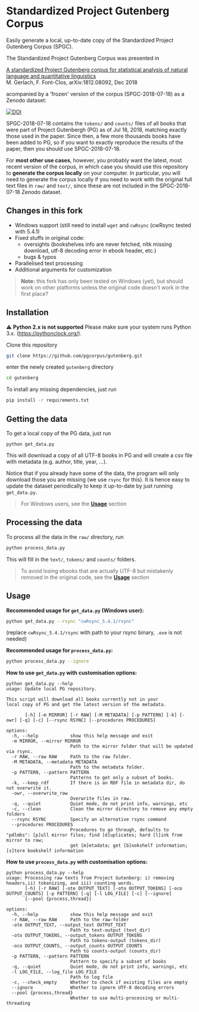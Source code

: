 # Standardized Project Gutenberg Corpus
Easily generate a local, up-to-date copy of the Standardized Project Gutenberg Corpus (SPGC).

The Standardized Project Gutenberg Corpus was presented in 

[A standardized Project Gutenberg corpus for statistical analysis of natural language and quantitative linguistics](https://arxiv.org/abs/1812.08092)  
M. Gerlach, F. Font-Clos, arXiv:1812.08092, Dec 2018

acompanied by a 'frozen' version of the corpus (SPGC-2018-07-18) as a Zenodo dataset: 

[![DOI](https://zenodo.org/badge/DOI/10.5281/zenodo.2422560.svg)](https://doi.org/10.5281/zenodo.2422560)

SPGC-2018-07-18 contains the `tokens/` and `counts/` files of all books that were part of Project Gutenbergh (PG) as of Jul 18, 2018, matching exactly those used in the paper. Since then, a few more thousands books have been added to PG, so if you want to exactly reproduce the results of the paper, then you should use SPGC-2018-07-18.

For **most other use cases**, however, you probably want the latest, most recent version of the corpus, in which case you should use this repository to **generate the corpus locally** on your computer. In particular, you will need to generate the corpus locally if you need to work with the original full text files in `raw/` and `text/`, since these are not included in the SPGC-2018-07-18 Zenodo dataset.

## Changes in this fork
- Windows support (still need to install `wget` and `cwRsync` (cwRsync tested with 5.4.1)
- Fixed stuffs in original code:
  - oversights (bookshelves info are never fetched, nltk missing download, utf-8 decoding error in ebook header, etc.)
  - bugs & typos
- Parallelised text processing
- Additional arguments for customization
> **Note:**
> this fork has only been tested on Windows (yet), but should work on other platforms unless the original code doesn't work in the first place?

## Installation
:warning: **Python 2.x is not supported** Please make sure your system runs Python 3.x. (https://pythonclock.org/).  

Clone this repository

```bash
git clone https://github.com/pgcorpus/gutenberg.git
```
enter the newly created `gutenberg` directory

```bash
cd gutenberg
```

To install any missing dependencies, just run

```bash
pip install -r requirements.txt
```

## Getting the data
To get a local copy of the PG data, just run
```
python get_data.py
```
This will download a copy of all UTF-8 books in PG and will create a csv file with metadata (e.g. author, title, year, ...).

Notice that if you already have some of the data, the program will only download those you are missing (we use `rsync` for this). It is hence easy to update the dataset periodically to keep it up-to-date by just running `get_data.py`.
> For Windows users, see the [**Usage**](#usage) section

## Processing the data
To process all the data in the `raw/` directory, run
```bash
python process_data.py
```
This will fill in the `text/`, `tokens/` and `counts/` folders.
> To avoid losing ebooks that are actually UTF-8 but mistakenly removed in the original code, see the [**Usage**](#usage) section

## Usage
**Recommended usage for `get_data.py` (Windows user):** 
```bash
python get_data.py --rsync "cwRsync_5.4.1/rsync"
```
(replace `cwRsync_5.4.1/rsync` with path to your rsync binary, `.exe` is not needed)

**Recommended usage for `process_data.py`:**
```bash
python process_data.py --ignore
```

**How to use `get_data.py` with customisation options:**
```
python get_data.py --help
usage: Update local PG repository.

This script will download all books currently not in your
local copy of PG and get the latest version of the metadata.

       [-h] [-m MIRROR] [-r RAW] [-M METADATA] [-p PATTERN] [-k] [-owr] [-q] [-c] [--rsync RSYNC] [--procedures PROCEDURES]

options:
  -h, --help            show this help message and exit
  -m MIRROR, --mirror MIRROR
                        Path to the mirror folder that will be updated via rsync.
  -r RAW, --raw RAW     Path to the raw folder.
  -M METADATA, --metadata METADATA
                        Path to the metadata folder.
  -p PATTERN, --pattern PATTERN
                        Patterns to get only a subset of books.
  -k, --keep_rdf        If there is an RDF file in metadata dir, do not overwrite it.
  -owr, --overwrite_raw
                        Overwrite files in raw.
  -q, --quiet           Quiet mode, do not print info, warnings, etc
  -c, --clean           Clean the mirror directory to remove any empty folders
  --rsync RSYNC         Specify an alternative rsync command
  --procedures PROCEDURES
                        Procedures to go through, defaults to "pdlmbs": [p]ull mirror files; find [d]uplicates; hard [l]ink from mirror to raw;   
                        get [m]etadata; get [b]ookshelf information; [s]tore bookshelf information
```

**How to use `process_data.py` with customisation options:**
```
python process_data.py --help
usage: Processing raw texts from Project Gutenberg: i) removing headers,ii) tokenizing, and iii) counting words.
       [-h] [-r RAW] [-ote OUTPUT_TEXT] [-oto OUTPUT_TOKENS] [-oco OUTPUT_COUNTS] [-p PATTERN] [-q] [-l LOG_FILE] [-c] [--ignore]
       [--pool {process,thread}]

options:
  -h, --help            show this help message and exit
  -r RAW, --raw RAW     Path to the raw-folder
  -ote OUTPUT_TEXT, --output_text OUTPUT_TEXT
                        Path to text-output (text_dir)
  -oto OUTPUT_TOKENS, --output_tokens OUTPUT_TOKENS
                        Path to tokens-output (tokens_dir)
  -oco OUTPUT_COUNTS, --output_counts OUTPUT_COUNTS
                        Path to counts-output (counts_dir)
  -p PATTERN, --pattern PATTERN
                        Pattern to specify a subset of books
  -q, --quiet           Quiet mode, do not print info, warnings, etc
  -l LOG_FILE, --log_file LOG_FILE
                        Path to log file
  -c, --check_empty     Whether to check if existing files are empty
  --ignore              Whether to ignore UTF-8 decoding errors
  --pool {process,thread}
                        Whether to use multi-processing or multi-threading
```
